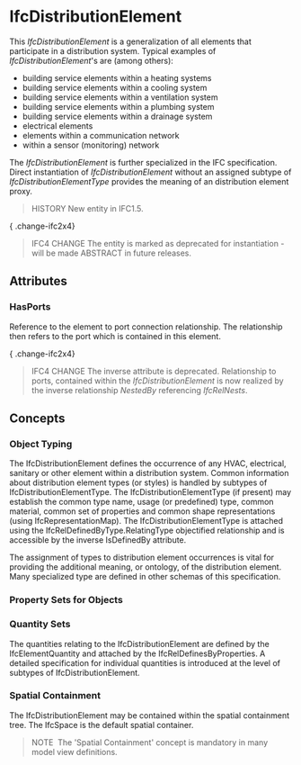 # IfcDistributionElement

This _IfcDistributionElement_ is a generalization of all elements that participate in a distribution system. Typical examples of _IfcDistributionElement_'s are (among others):

* building service elements within a heating systems 
* building service elements within a cooling system 
* building service elements within a ventilation system 
* building service elements within a plumbing system 
* building service elements within a drainage system 
* electrical elements 
* elements within a communication network 
* within a sensor (monitoring) network

The _IfcDistributionElement_ is further specialized in the IFC specification. Direct instantiation of _IfcDistributionElement_ without an assigned subtype of _IfcDistributionElementType_ provides the meaning of an distribution element proxy.

> HISTORY  New entity in IFC1.5.

{ .change-ifc2x4}
> IFC4 CHANGE The entity is marked as deprecated for instantiation - will be made ABSTRACT in future releases.

## Attributes

### HasPorts
Reference to the element to port connection relationship. The relationship then refers to the port which is contained in this element.

{ .change-ifc2x4}
> IFC4 CHANGE  The inverse attribute is deprecated. Relationship to ports, contained within the _IfcDistributionElement_ is now realized by the inverse relationship _NestedBy_ referencing _IfcRelNests_.

## Concepts

### Object Typing


The IfcDistributionElement defines the occurrence of
 any HVAC, electrical, sanitary or other element within a
 distribution system. Common information about distribution
 element types (or styles) is handled by subtypes of
 IfcDistributionElementType. The
 IfcDistributionElementType (if present) may establish
 the common type name, usage (or predefined) type, common
 material, common set of properties and common shape
 representations (using IfcRepresentationMap). The
 IfcDistributionElementType is attached using the
 IfcRelDefinedByType.RelatingType objectified
 relationship and is accessible by the inverse
 IsDefinedBy attribute.




The assignment of types to distribution element occurrences
 is vital for providing the additional meaning, or ontology,
 of the distribution element. Many specialized type are
 defined in other schemas of this specification.



### Property Sets for Objects


### Quantity Sets


 The quantities relating to the IfcDistributionElement
 are defined by the IfcElementQuantity and attached by
 the IfcRelDefinesByProperties. A detailed
 specification for individual quantities is introduced at the
 level of subtypes of IfcDistributionElement.
 



### Spatial Containment


The IfcDistributionElement may be contained within the spatial containment tree. The IfcSpace is the default spatial container.



> 
>  NOTE  The 'Spatial Containment' concept is mandatory in many model view definitions.
> 



